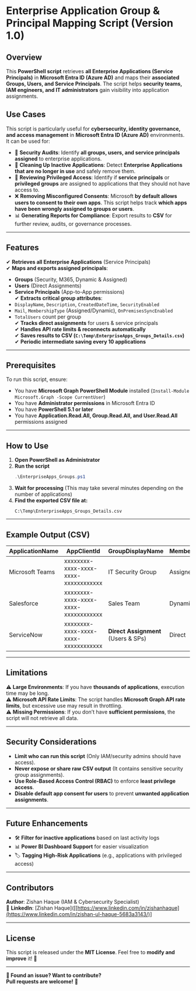 # **Enterprise Application Group & Principal Mapping Script (Version 1.0)**  

## **Overview**
This **PowerShell script** retrieves **all Enterprise Applications (Service Principals)** in **Microsoft Entra ID (Azure AD)** and maps their **associated Groups, Users, and Service Principals**. The script helps **security teams, IAM engineers, and IT administrators** gain visibility into application assignments.

## **Use Cases**
This script is particularly useful for **cybersecurity, identity governance, and access management** in **Microsoft Entra ID (Azure AD)** environments.  
It can be used for:
- 🔎 **Security Audits**: Identify **all groups, users, and service principals assigned** to enterprise applications.
- 🛑 **Cleaning Up Inactive Applications**: Detect **Enterprise Applications that are no longer in use** and safely remove them.
- 🚀 **Reviewing Privileged Access**: Identify if **service principals** or **privileged groups** are assigned to applications that they should not have access to.
- ❌ **Removing Misconfigured Consents**: Microsoft **by default allows users to consent to their own apps**. This script helps track **which apps have been wrongly assigned to groups or users**.
- 📊 **Generating Reports for Compliance**: Export results to **CSV** for further review, audits, or governance processes.

---

## **Features**
✔ **Retrieves all Enterprise Applications** (Service Principals)  
✔ **Maps and exports assigned principals**:  
  - **Groups** (Security, M365, Dynamic & Assigned)  
  - **Users** (Direct Assignments)  
  - **Service Principals** (App-to-App permissions)  
✔ **Extracts critical group attributes**:
  - `DisplayName`, `Description`, `CreatedDateTime`, `SecurityEnabled`
  - `Mail`, `MembershipType` (Assigned/Dynamic), `OnPremisesSyncEnabled`
  - `TotalUsers` count per group  
✔ **Tracks direct assignments** for users & service principals  
✔ **Handles API rate limits & reconnects automatically**  
✔ **Saves results to CSV (`C:\Temp\EnterpriseApps_Groups_Details.csv`)**  
✔ **Periodic intermediate saving every 10 applications**  

---

## **Prerequisites**
To run this script, ensure:
- You have **Microsoft Graph PowerShell Module** installed (`Install-Module Microsoft.Graph -Scope CurrentUser`)
- You have **Administrator permissions** in Microsoft Entra ID  
- You have **PowerShell 5.1 or later**  
- You have **Application.Read.All, Group.Read.All, and User.Read.All** permissions assigned  

---

## **How to Use**
1. **Open PowerShell as Administrator**  
2. **Run the script**  
   ```powershell
   .\EnterpriseApps_Groups.ps1
   ```
3. **Wait for processing** (This may take several minutes depending on the number of applications)  
4. **Find the exported CSV file at:**
   ```
   C:\Temp\EnterpriseApps_Groups_Details.csv
   ```

---

## **Example Output (CSV)**
| ApplicationName | AppClientId | GroupDisplayName | MembershipType | UserCount | ServicePrincipalCount |
|----------------|------------|------------------|----------------|-----------|-----------------------|
| Microsoft Teams | xxxxxxxx-xxxx-xxxx-xxxx-xxxxxxxxxxxx | IT Security Group | Assigned | 50 | 2 |
| Salesforce | xxxxxxxx-xxxx-xxxx-xxxx-xxxxxxxxxxxx | Sales Team | Dynamic | 150 | 0 |
| ServiceNow | xxxxxxxx-xxxx-xxxx-xxxx-xxxxxxxxxxxx | **Direct Assignment** (Users & SPs) | Direct | 0 | 3 |

---

## **Limitations**
⚠ **Large Environments**: If you have **thousands of applications**, execution time may be long.  
⚠ **Microsoft API Rate Limits**: The script handles **Microsoft Graph API rate limits**, but excessive use may result in throttling.  
⚠ **Missing Permissions**: If you don’t have **sufficient permissions**, the script will not retrieve all data.  

---

## **Security Considerations**
- **Limit who can run this script** (Only IAM/security admins should have access).  
- **Never expose or share raw CSV output** (It contains sensitive security group assignments).  
- **Use Role-Based Access Control (RBAC)** to enforce **least privilege access**.  
- **Disable default app consent for users** to prevent **unwanted application assignments**.  

---

## **Future Enhancements** 
- 🛠️ **Filter for inactive applications** based on last activity logs  
- 📊 **Power BI Dashboard Support** for easier visualization  
- 🏷️ **Tagging High-Risk Applications** (e.g., applications with privileged access)  

---

## **Contributors**
**Author**: Zishan Haque (IAM & Cybersecurity Specialist)   
🔗 **LinkedIn**: [Zishan Haque]([[https://www.linkedin.com/in/zishanhaque](https://www.linkedin.com/in/zishan-ul-haque-5683a3143/)]

---

## **License**
This script is released under the **MIT License**. Feel free to **modify and improve** it! 🚀

---

**📢 Found an issue? Want to contribute?**  
**Pull requests are welcome!** 🎉  

